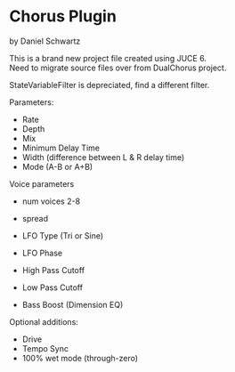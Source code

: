 # Chorus Plugin
by Daniel Schwartz

This is a brand new project file created using JUCE 6.  
Need to migrate source files over from DualChorus project.

StateVariableFilter is depreciated, find a different filter.

Parameters: 
- Rate
- Depth
- Mix
- Minimum Delay Time
- Width (difference between L & R delay time)
- Mode (A-B or A+B)

Voice parameters
- num voices 2-8
- spread

- LFO Type (Tri or Sine)
- LFO Phase

- High Pass Cutoff
- Low Pass Cutoff
- Bass Boost (Dimension EQ)

Optional additions:
- Drive
- Tempo Sync
- 100% wet mode (through-zero)
